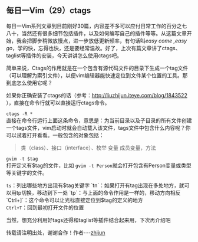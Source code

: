 每日一Vim（29）ctags
--------------------
每日一Vim系列文章到目前刚好30篇，内容差不多可以应付日常工作的百分之七八十，当然还有很多细节包括插件，以及如何编写自己的插件等等。从这篇文章开始，我会把脚步稍微放慢点，进一步放低更新频率，有句话叫*easy come ,easy go*，学的快，忘得也快，还是要经常温故。好了，上次有篇文章讲了ctags、taglist等插件的安装，今天讲讲怎么使用ctags吧。  

简单来说，Ctags的作用就是在一个包含有源代码文件的目录下生成一个tag文件（可以理解为索引文件），以便vim编辑器能快速定位到文件某个位置的工具。那到底怎么使用它呢？  

如果你正确安装了ctags的话（参考：http://liuzhijun.iteye.com/blog/1843522 ），直接在命令行就可以直接运行ctags命令。

`ctags -R *`  
直接在命令行运行上面这条命令，意思是：为当前目录以及子目录的所有文件创建一个tags文件，vim启动时就会自动载入该文件，tags文件中包含什么内容呢？你可以试着打开看看。一般包含的对象包括：
>类（class）、接口（interface）、枚举
变量
成员变量，方法

`gvim -t $tag`  
打开定义有$tag的文件，比如 `gvim -t Person`就会打开包含有Person变量或类型等关键字的文件。

`ts`：列出哪些地方出现有$tag关键字  
`tn`：如果打开有tag出现在多处地方，就可以用tp切换，移动到下一处  
`tp`：与上面的命令作用是一样的，移动方向相反  
`Ctrl+]`：这个命令可以让光标直接定位到$tag的定义的地方  
`Ctrl+T`：回到最初打开文件的位置  

当然，想充分利用好tags还得和taglist等插件结合起来用，下次再介绍吧  

转载请注明出处，谢谢合作！作者---[zhijun](http://weibo.com/527355345) 
